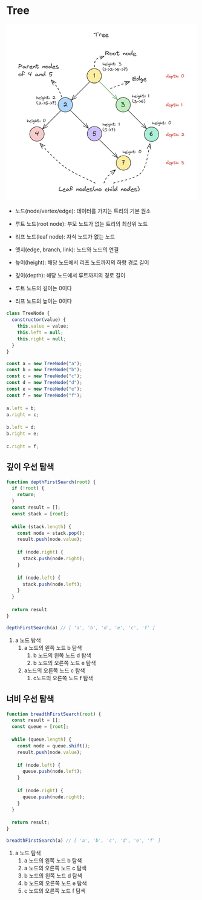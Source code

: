 # Tree

![image-20240502185114860](assets/image-20240502185114860.png)

- 노드(node/vertex/edge): 데이터를 가지는 트리의 기본 원소
- 루트 노드(root node): 부모 노드가 없는 트리의 최상위 노드
- 리프 노드(leaf node): 자식 노드가 없는 노드
- 엣지(edge, branch, link): 노드와 노드의 연결
- 높이(height): 해당 노드에서 리프 노드까지의 하향 경로 길이
- 깊이(depth): 해당 노드에서 루트까지의 경로 길이



- 루트 노드의 깊이는 0이다
- 리프 노드의 높이는 0이다

```javascript
class TreeNode {
  constructor(value) {
    this.value = value;
    this.left = null;
    this.right = null;
  }
}
```

```javascript
const a = new TreeNode("a");
const b = new TreeNode("b");
const c = new TreeNode("c");
const d = new TreeNode("d");
const e = new TreeNode("e");
const f = new TreeNode("f");

a.left = b;
a.right = c;

b.left = d;
b.right = e;

c.right = f;
```







## 깊이 우선 탐색

```javascript
function depthFirstSearch(root) {
  if (!root) {
    return;
  }
  const result = [];
  const stack = [root];

  while (stack.length) {
    const node = stack.pop();
    result.push(node.value);

    if (node.right) {
      stack.push(node.right);
    }

    if (node.left) {
      stack.push(node.left);
    }
  }

  return result
}
```

```javascript
depthFirstSearch(a) // [ 'a', 'b', 'd', 'e', 'c', 'f' ]
```

1. a 노드 탐색
   1. a 노드의 왼쪽 노드 b 탐색
      1. b 노드의 왼쪽 노드 d 탐색
      2. b 노드의 오른쪽 노드 e 탐색
   2. a노드의 오른쪽 노드 c 탐색
      1. c노드의 오른쪽 노드 f 탐색

## 너비 우선 탐색

```javascript
function breadthFirstSearch(root) {
  const result = [];
  const queue = [root];

  while (queue.length) {
    const node = queue.shift();
    result.push(node.value);

    if (node.left) {
      queue.push(node.left);
    }

    if (node.right) {
      queue.push(node.right);
    }
  }

  return result;
}
```

```javascript
breadthFirstSearch(a) // [ 'a', 'b', 'c', 'd', 'e', 'f' ]
```

1. a 노드 탐색
   1. a 노드의 왼쪽 노드  b 탐색
   2. a 노드의 오른쪽 노드 c 탐색
   3. b 노드의 왼쪽 노드 d 탐색
   4. b 노드의 오른쪽 노드 e 탐색
   5. c 노드의 오른쪽 노드 f 탐색